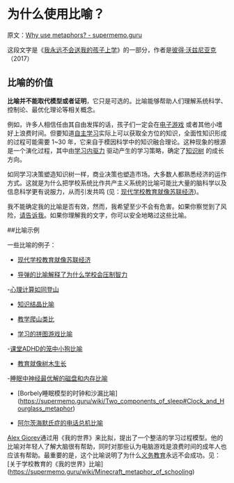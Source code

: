 # 为什么使用比喻？

原文：[Why use metaphors? - supermemo.guru](https://supermemo.guru/wiki/Why_use_metaphors%3F)

这段文字是《[我永远不会送我的孩子上学](https://supermemo.guru/wiki/Problem_of_Schooling)》的一部分，作者是[彼得·沃兹尼亚克](https://supermemo.guru/wiki/Piotr_Wozniak)（2017）

## 比喻的价值

**比喻并不能取代模型或者证明**，它只是可选的。比喻能够帮助人们理解系统科学、控制论、最优化理论等相关概念。

例如，许多人相信任由其自由发挥的话，孩子们一定会在[电子游戏](https://supermemo.guru/wiki/Videogames) 或者其他小嗜好上浪费时间。但要知道[自主学习](https://supermemo.guru/wiki/Free_learning)实际上可以获取全方位的知识，全面性知识形成的过程可能需要 1~30 年，它来自于模因科学中的知识融合理论。这种现象的根源是一个演化过程，其中由[学习内驱力](https://supermemo.guru/wiki/Learn_drive) 驱动产生的学习策略，确定了[知识树](https://supermemo.guru/wiki/Knowledge_tree) 的成长方向。

如同学习决策塑造知识树一样，商业决策也塑造市场。大多数人都熟悉经济的运作方式。这就是为什么把学校系统比作共产主义系统的比喻可能比大量的脑科学以及信息科学更有说服力，从而引发共鸣 (见：[现代学校教育就像苏联经济](https://supermemo.guru/wiki/Modern_schooling_is_like_Soviet_economy))。

我不能确定我的比喻是否有效，然而，我希望至少不会有危害。如果你察觉到了风险，[请告诉我](https://supermemo.guru/wiki/Let_me_know)。如果你理解我的文字，你可以安全地略过这些比喻。

##比喻示例

一些比喻的例子：

- [现代学校教育就像苏联经济](https://supermemo.guru/wiki/Modern_schooling_is_like_Soviet_economy)

- [导弹的比喻解释了为什么学校会压制智力](https://supermemo.guru/wiki/Missile_metaphor)

-[心理计算如同登山](https://supermemo.guru/wiki/How_to_solve_any_problem%3F#Creative_disruption)

- [知识结晶比喻](https://supermemo.guru/wiki/Knowledge_crystallization#Crystallization_metaphor)

- [教学爬山类比](https://supermemo.guru/wiki/Mountain_climb_metaphor_of_schooling)

- [学习的拼图游戏比喻](https://supermemo.guru/wiki/Jigsaw_puzzle_metaphor)

-[课堂ADHD的笼中小狗比喻](https://supermemo.guru/wiki/Would_you_have_a_heart_to_cage_a_puppy%3F)

- [教育就像树木生长](https://supermemo.guru/wiki/Optimization_of_education#The_tree_metaphor)

-[睡眠中神经最优解的磁盘和内存比喻](https://supermemo.guru/wiki/Why_do_we_sleep%3F#Disk_and_RAM_metaphor)

- [Borbely睡眠模型的时钟和沙漏比喻] (https://supermemo.guru/wiki/Two_components_of_sleep#Clock_and_Hourglass_metaphor)

- [阿尔茨海默氏症的电话总机比喻](https://supermemo.guru/wiki/How_schools_can_contribute_to_Alzheimer's_disease#Switchboard_metaphor)

[Alex Giorev](https://supermemo.guru/wiki/Alex_Giorev)通过用《我的世界》来比拟，提出了一个整洁的学习过程模型。他的比喻对年轻人了解大脑很有帮助，同时对那些认为电脑游戏是浪费时间的成年人也应该有帮助。最重要的是，这个比喻说明了为什么[义务教育](https://supermemo.guru/wiki/Compulsory_schooling)永远不会成功。见：[关于学校教育的《我的世界》比喻] (https://supermemo.guru/wiki/Minecraft_metaphor_of_schooling)